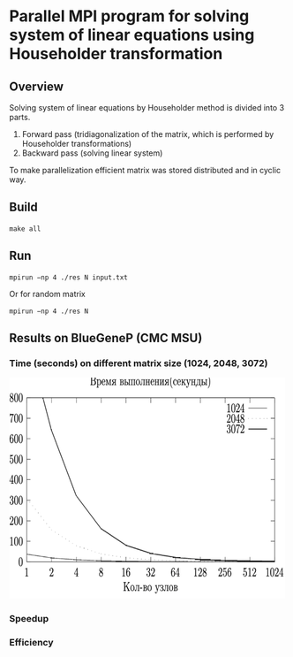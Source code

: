 # Parallel MPI program for solving system of linear equations using Householder transformation

## Overview 
Solving system of linear equations by Householder method is divided into 3 parts.
1) Forward pass (tridiagonalization of the matrix, which is performed by Householder transformations)
2) Backward pass (solving linear system)

To make parallelization efficient matrix was stored distributed and in cyclic way.

## Build
```shell
make all
```

## Run
```shell
mpirun −np 4 ./res N input.txt
```
Or for random matrix
```shell
mpirun −np 4 ./res N
```

## Results on BlueGeneP (CMC MSU)
### Time (seconds) on different matrix size (1024, 2048, 3072)
<!-- ![](images/time.png =500x400) -->
<img src="images/time.png" width="500" height="400">

### Speedup
<!-- ![](images/spee.png =500x400) -->

### Efficiency
<!-- ![](images/eff.png =500x400) -->